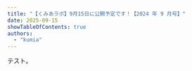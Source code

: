 ```yaml
---
title: "【くみあラボ】9月15日に公開予定です！【2024 年 9 月号】"
date: 2025-09-15
showTableOfContents: true
authors:
  - "kumia"
---
```


テスト。
